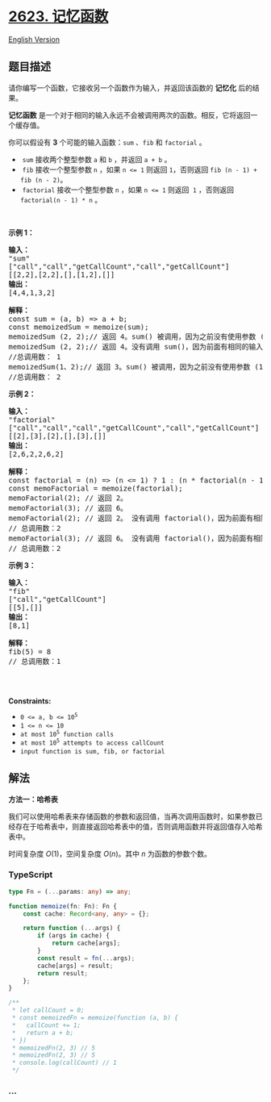 # [2623. 记忆函数](https://leetcode.cn/problems/memoize)

[English Version](/solution/2600-2699/2623.Memoize/README_EN.md)

## 题目描述

<!-- 这里写题目描述 -->

<p>请你编写一个函数，它接收另一个函数作为输入，并返回该函数的 <strong>记忆化</strong> 后的结果。</p>

<p><strong>记忆函数</strong> 是一个对于相同的输入永远不会被调用两次的函数。相反，它将返回一个缓存值。</p>

<p>你可以假设有 <strong>3</strong> 个可能的输入函数：<code>sum</code> 、<code>fib</code> 和 <code>factorial</code> 。</p>

<ul>
	<li>&nbsp;<code>sum</code> 接收两个整型参数 <code>a</code> 和 <code>b</code> ，并返回 <code>a + b</code> 。</li>
	<li>&nbsp;<code>fib</code> 接收一个整型参数&nbsp;<code>n</code> ，如果 <code>n &lt;= 1</code> 则返回 <code>1</code>，否则返回 <code>fib (n - 1) + fib (n - 2)</code>。</li>
	<li>&nbsp;<code>factorial</code> 接收一个整型参数 <code>n</code> ，如果 <code>n &lt;= 1</code> 则返回&nbsp;&nbsp;<code>1</code>&nbsp;，否则返回 <code>factorial(n - 1) * n</code> 。</li>
</ul>

<p>&nbsp;</p>

<p><strong>示例 1：</strong></p>

<pre>
<strong>输入：</strong>
"sum"
["call","call","getCallCount","call","getCallCount"]
[[2,2],[2,2],[],[1,2],[]]
<strong>输出：</strong>
[4,4,1,3,2]

<strong>解释：</strong>
const sum = (a, b) =&gt; a + b;
const memoizedSum = memoize(sum);
memoizedSum (2, 2);// 返回 4。sum() 被调用，因为之前没有使用参数 (2, 2) 调用过。
memoizedSum (2, 2);// 返回 4。没有调用 sum()，因为前面有相同的输入。
//总调用数： 1
memoizedSum(1、2);// 返回 3。sum() 被调用，因为之前没有使用参数 (1, 2) 调用过。
//总调用数： 2
</pre>

<p><strong>示例 2：</strong></p>

<pre>
<strong>输入：
</strong>"factorial"
["call","call","call","getCallCount","call","getCallCount"]
[[2],[3],[2],[],[3],[]]
<strong>输出：</strong>
[2,6,2,2,6,2]

<strong>解释：</strong>
const factorial = (n) =&gt; (n &lt;= 1) ? 1 : (n * factorial(n - 1));
const memoFactorial = memoize(factorial);
memoFactorial(2); // 返回 2。
memoFactorial(3); // 返回 6。
memoFactorial(2); // 返回 2。 没有调用 factorial()，因为前面有相同的输入。
// 总调用数：2
memoFactorial(3); // 返回 6。 没有调用 factorial()，因为前面有相同的输入。
// 总调用数：2
</pre>

<p><strong>示例 3：</strong></p>

<pre>
<strong>输入：
</strong>"fib"
["call","getCallCount"]
[[5],[]]
<strong>输出：</strong>
[8,1]

<strong>解释：
</strong>fib(5) = 8
// 总调用数：1

</pre>

<p>&nbsp;</p>

<p><strong>Constraints:</strong></p>

<ul>
	<li><code>0 &lt;= a, b &lt;= 10<sup>5</sup></code></li>
	<li><code>1 &lt;= n &lt;= 10</code></li>
	<li><code>at most 10<sup>5</sup>&nbsp;function calls</code></li>
	<li><code>at most 10<sup>5</sup>&nbsp;attempts to access callCount</code></li>
	<li><code>input function is sum, fib, or factorial</code></li>
</ul>

## 解法

<!-- 这里可写通用的实现逻辑 -->

**方法一：哈希表**

我们可以使用哈希表来存储函数的参数和返回值，当再次调用函数时，如果参数已经存在于哈希表中，则直接返回哈希表中的值，否则调用函数并将返回值存入哈希表中。

时间复杂度 $O(1)$，空间复杂度 $O(n)$。其中 $n$ 为函数的参数个数。

<!-- tabs:start -->

### **TypeScript**

<!-- 这里可写当前语言的特殊实现逻辑 -->

```ts
type Fn = (...params: any) => any;

function memoize(fn: Fn): Fn {
    const cache: Record<any, any> = {};

    return function (...args) {
        if (args in cache) {
            return cache[args];
        }
        const result = fn(...args);
        cache[args] = result;
        return result;
    };
}

/**
 * let callCount = 0;
 * const memoizedFn = memoize(function (a, b) {
 *	 callCount += 1;
 *   return a + b;
 * })
 * memoizedFn(2, 3) // 5
 * memoizedFn(2, 3) // 5
 * console.log(callCount) // 1
 */
```

### **...**

```

```

<!-- tabs:end -->
